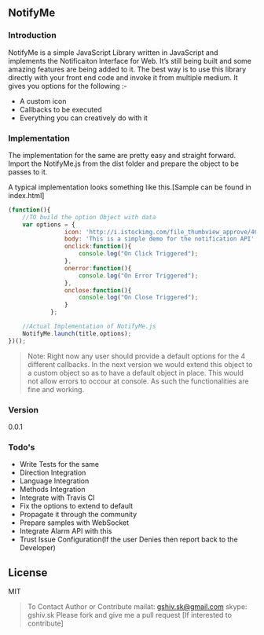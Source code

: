 NotifyMe
--------

### Introduction
NotifyMe is a simple JavaScript Library written in JavaScript and implements the Notificaiton Interface for Web. It’s still being built and some amazing features are being added to it. The best way is to use this library directly with your front end code and invoke it from multiple medium. It gives you options for the following :-

  - A custom icon
  - Callbacks to be executed
  - Everything you can creatively do with it

### Implementation

The implementation for the same are pretty easy and straight forward. Import the NotifyMe.js from the dist folder and prepare the object to be passes to it.

A typical implementation looks something like this.[Sample can be found in index.html]

```js
(function(){
    //TO build the option Object with data
    var options = {
		        icon: 'http://i.istockimg.com/file_thumbview_approve/46749378/3/stock-illustration-46749378-cute-piglet-icon-animal-icons-series.jpg',
		        body: 'This is a simple demo for the notification API',
		        onclick:function(){
		        	console.log("On Click Triggered");
		        },
		        onerror:function(){
		        	console.log("On Error Triggered");
		        },
		        onclose:function(){
		        	console.log("On Close Triggered");
		        }
		    };

    //Actual Implementation of NotifyMe.js
    NotifyMe.launch(title,options);
})();
```
> Note: Right now any user should provide a default options for the 4 different callbacks. In the next version we would extend this object to a custom object so as to have a default object in place. This would not allow errors to occour at console. As such the functionalities are fine and working.

### Version
0.0.1



### Todo's

 - Write Tests for the same
 - Direction Integration
 - Language Integration
 - Methods Integration
 - Integrate with  Travis CI
 - Fix the options to extend to default
 - Propagate it through the community
 - Prepare samples with WebSocket
 - Integrate Alarm API with this
 - Trust Issue Configuration(If the user Denies then report back to the Developer)

License
----

MIT


> To Contact Author or Contribute
> mailat: gshiv.sk@gmail.com 
> skype: gshiv.sk
> Please fork and give me a pull request [If interested to contribute]